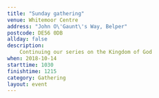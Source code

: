 ```yaml
---
title: "Sunday gathering"
venue: Whitemoor Centre
address: "John O\'Gaunt\'s Way, Belper"
postcode: DE56 0DB
allday: false
description: 
    Continuing our series on the Kingdom of God
when: 2018-10-14
starttime: 1030
finishtime: 1215
category: Gathering
layout: event
---
```

